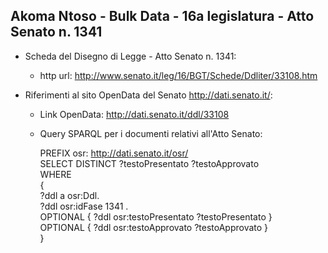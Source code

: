 ## Akoma Ntoso - Bulk Data - 16a legislatura - Atto Senato n. 1341 ##

* Scheda del Disegno di Legge - Atto Senato n. 1341:
	* http url: http://www.senato.it/leg/16/BGT/Schede/Ddliter/33108.htm

* Riferimenti al sito OpenData del Senato http://dati.senato.it/:
	* Link OpenData: http://dati.senato.it/ddl/33108
	* Query SPARQL per i documenti relativi all'Atto Senato:

        PREFIX osr: <http://dati.senato.it/osr/>  
		SELECT DISTINCT ?testoPresentato ?testoApprovato  
		WHERE  
		{  
		    ?ddl a osr:Ddl.  
		    ?ddl osr:idFase 1341 .  
		    OPTIONAL { ?ddl osr:testoPresentato ?testoPresentato }  
		    OPTIONAL { ?ddl osr:testoApprovato ?testoApprovato }  
		}
		